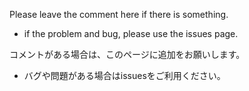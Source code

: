 Please leave the comment here if there is something.
  * if the problem and bug, please use the issues page.

コメントがある場合は、このページに追加をお願いします。
  * バグや問題がある場合はissuesをご利用ください。